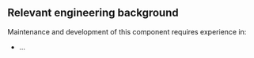 ## Relevant engineering background

Maintenance and development of this component requires experience in:

- ...
